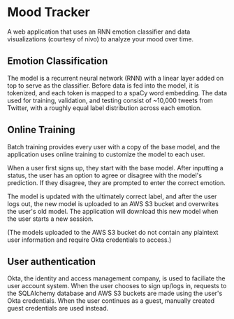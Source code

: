 # Mood Tracker
A web application that uses an RNN emotion classifier and data visualizations (courtesy of nivo) to analyze your mood over time. 

## Emotion Classification
The model is a recurrent neural network (RNN) with a linear layer added on top to serve as the classifier. Before data is fed into the model, it is tokenized, and each token is mapped to a spaCy word embedding. The data used for training, validation, and testing consist of ~10,000 tweets from Twitter, with a roughly equal label distribution across each emotion.

## Online Training
Batch training provides every user with a copy of the base model, and the application uses online training to customize the model to each user. 

When a user first signs up, they start with the base model. After inputting a status, the user has an option to agree or disagree with the model's prediction. If they disagree, they are prompted to enter the correct emotion. 

The model is updated with the ultimately correct label, and after the user logs out, the new model is uploaded to an AWS S3 bucket and overwrites the user's old model. The application will download this new model when the user starts a new session.

(The models uploaded to the AWS S3 bucket do not contain any plaintext user information and require Okta credentials to access.)

## User authentication
Okta, the identity and access management company, is used to faciliate the user account system. When the user chooses to sign up/logs in, requests to the SQLAlchemy database and AWS S3 buckets are made using the user's Okta credentials. When the user continues as a guest, manually created guest credentials are used instead.
